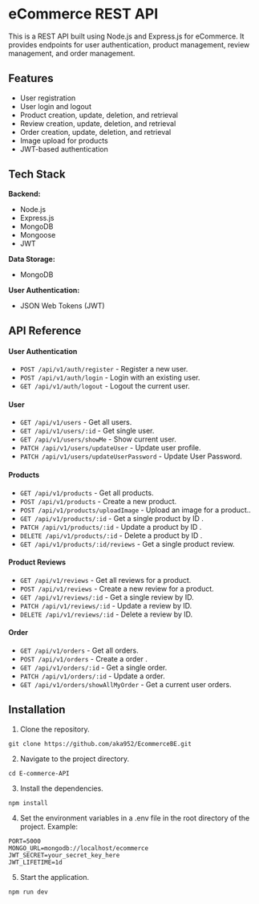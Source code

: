 
# eCommerce REST API
This is a REST API built using Node.js and Express.js for eCommerce. It provides endpoints for user authentication, product management, review management, and order management.


## Features

- User registration
- User login and logout
- Product creation, update, deletion, and retrieval
- Review creation, update, deletion, and retrieval
- Order creation, update, deletion, and retrieval
- Image upload for products
- JWT-based authentication

## Tech Stack
**Backend:**
- Node.js
- Express.js
- MongoDB
- Mongoose
- JWT

**Data Storage:** 
- MongoDB

**User Authentication:**
- JSON Web Tokens (JWT)
## API Reference

#### User Authentication
- `POST /api/v1/auth/register` - Register a new user.
- `POST /api/v1/auth/login` -    Login with an existing user.
- `GET /api/v1/auth/logout` -    Logout the current user.

#### User
- `GET /api/v1/users` - Get all users.
- `GET /api/v1/users/:id` -    Get single user.
- `GET /api/v1/users/showMe` -  Show current user.
- `PATCH /api/v1/users/updateUser` -  Update user profile.
- `PATCH /api/v1/users/updateUserPassword` -  Update User Password.

#### Products
- `GET /api/v1/products` - Get all products.
- `POST /api/v1/products` -    Create a new product.
- `POST /api/v1/products/uploadImage` -    Upload an image for a product..
- `GET /api/v1/products/:id` -    Get a single product by ID .
- `PATCH /api/v1/products/:id` -   Update a product by ID .
- `DELETE /api/v1/products/:id` -   Delete a product by ID .
- `GET /api/v1/products/:id/reviews` -   Get a single product review.

#### Product Reviews
- `GET /api/v1/reviews` - Get all reviews for a product.
- `POST /api/v1/reviews` -    Create a new review for a product.
- `GET /api/v1/reviews/:id` -    Get a single review by ID.
- `PATCH /api/v1/reviews/:id` -   Update a review by ID.
- `DELETE /api/v1/reviews/:id` -   Delete a review by ID.

#### Order
- `GET /api/v1/orders` - Get all orders.
- `POST /api/v1/orders` -    Create a order .
- `GET /api/v1/orders/:id` -    Get a single order.
- `PATCH /api/v1/orders/:id` -   Update a order.
- `GET /api/v1/orders/showAllMyOrder` -   Get a current user orders.


## Installation


1. Clone the repository.


```
git clone https://github.com/aka952/EcommerceBE.git
```

2. Navigate to the project directory.

```
cd E-commerce-API
```

3. Install the dependencies.

```
npm install 
```

4. Set the environment variables in a .env file in the root directory of the project. 
Example:
```
PORT=5000
MONGO_URL=mongodb://localhost/ecommerce
JWT_SECRET=your_secret_key_here
JWT_LIFETIME=1d

```

5. Start the application.

```
npm run dev

```

